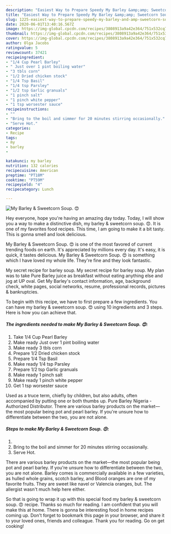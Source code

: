 ```yaml
---
description: "Easiest Way to Prepare Speedy My Barley &amp;amp; Sweetcorn Soup. 😍"
title: "Easiest Way to Prepare Speedy My Barley &amp;amp; Sweetcorn Soup. 😍"
slug: 1225-easiest-way-to-prepare-speedy-my-barley-and-amp-sweetcorn-soup
date: 2020-06-01T13:40:16.567Z
image: https://img-global.cpcdn.com/recipes/3808913a9a42e364/751x532cq70/my-barley-sweetcorn-soup-😍-recipe-main-photo.jpg
thumbnail: https://img-global.cpcdn.com/recipes/3808913a9a42e364/751x532cq70/my-barley-sweetcorn-soup-😍-recipe-main-photo.jpg
cover: https://img-global.cpcdn.com/recipes/3808913a9a42e364/751x532cq70/my-barley-sweetcorn-soup-😍-recipe-main-photo.jpg
author: Olga Jacobs
ratingvalue: 5
reviewcount: 37421
recipeingredient:
- "1/4 Cup Pearl Barley"
- " Just over 1 pint boiling water"
- "3 tbls corn"
- "1/2 Dried chicken stock"
- "1/4 Tsp Basil"
- "1/4 tsp Parsley"
- "1/2 tsp Garlic granuals"
- "1 pinch salt"
- "1 pinch white pepper"
- "1 tsp worsester sauce"
recipeinstructions:
- ""
- "Bring to the boil and simmer for 20 minutes stirring occasionally."
- "Serve Hot."
categories:
- Recipe
tags:
- my
- barley
- 

katakunci: my barley  
nutrition: 132 calories
recipecuisine: American
preptime: "PT18M"
cooktime: "PT59M"
recipeyield: "4"
recipecategory: Lunch

---
```



![My Barley &amp; Sweetcorn Soup. 😍](https://img-global.cpcdn.com/recipes/3808913a9a42e364/751x532cq70/my-barley-sweetcorn-soup-😍-recipe-main-photo.jpg)

Hey everyone, hope you're having an amazing day today. Today, I will show you a way to make a distinctive dish, my barley &amp; sweetcorn soup. 😍. It is one of my favorites food recipes. This time, I am going to make it a bit tasty. This is gonna smell and look delicious.

My Barley &amp; Sweetcorn Soup. 😍 is one of the most favored of current trending foods on earth. It's appreciated by millions every day. It's easy, it is quick, it tastes delicious. My Barley &amp; Sweetcorn Soup. 😍 is something which I have loved my whole life. They're fine and they look fantastic.

My secret recipe for barley soup. My secret recipe for barley soup. My plan was to take Pure Barley juice as breakfast without eating anything else and jog at UP oval. Get My Barley&#39;s contact information, age, background check, white pages, social networks, resume, professional records, pictures &amp; bankruptcies.


To begin with this recipe, we have to first prepare a few ingredients. You can have my barley &amp; sweetcorn soup. 😍 using 10 ingredients and 3 steps. Here is how you can achieve that.

<!--inarticleads1-->

##### The ingredients needed to make My Barley &amp; Sweetcorn Soup. 😍:

1. Take 1/4 Cup Pearl Barley
1. Make ready  Just over 1 pint boiling water
1. Make ready 3 tbls corn
1. Prepare 1/2 Dried chicken stock
1. Prepare 1/4 Tsp Basil
1. Make ready 1/4 tsp Parsley
1. Prepare 1/2 tsp Garlic granuals
1. Make ready 1 pinch salt
1. Make ready 1 pinch white pepper
1. Get 1 tsp worsester sauce


Used as a truce term, chiefly by children, but also adults, often accompanied by putting one or both thumbs up. Pure Barley Nigeria - Authorized Distributor. There are various barley products on the market—the most popular being pot and pearl barley. If you&#39;re unsure how to differentiate between the two, you are not alone. 

<!--inarticleads2-->

##### Steps to make My Barley &amp; Sweetcorn Soup. 😍:

1. 
1. Bring to the boil and simmer for 20 minutes stirring occasionally.
1. Serve Hot.


There are various barley products on the market—the most popular being pot and pearl barley. If you&#39;re unsure how to differentiate between the two, you are not alone. Barley comes is commercially available in a few varieties, as hulled whole grains, scotch barley, and Blood oranges are one of my favorite fruits. They are sweet like navel or Valencia oranges, but. The allergist wasn&#39;t much help here either. 

So that is going to wrap it up with this special food my barley &amp; sweetcorn soup. 😍 recipe. Thanks so much for reading. I am confident that you will make this at home. There is gonna be interesting food in home recipes coming up. Don't forget to bookmark this page in your browser, and share it to your loved ones, friends and colleague. Thank you for reading. Go on get cooking!

